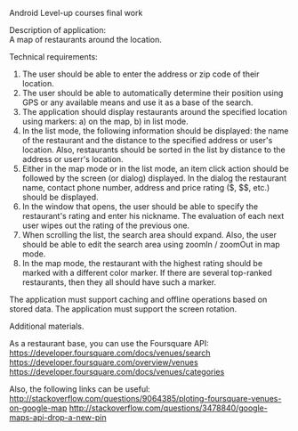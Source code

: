Android Level-up courses final work

Description of application:<br>
A map of restaurants around the location.

Technical requirements:
1. The user should be able to enter the address or zip code of their location.
2. The user should be able to automatically determine their position using GPS or any available means and use it as a base of the search.
3. The application should display restaurants around the specified location using markers: a) on the map, b) in list mode.
4. In the list mode, the following information should be displayed: the name of the restaurant and the distance to the specified address or user's location. Also, restaurants should be sorted in the list by distance to the address or userr's location.
5. Either in the map mode or in the list mode, an item click action should be followed by the screen (or dialog) displayed. In the dialog the restaurant name, contact phone number, address and price rating ($, $$, etc.) should be displayed.
6. In the window that opens, the user should be able to specify the restaurant's rating and enter his nickname. The evaluation of each next user wipes out the rating of the previous one.
7. When scrolling the list, the search area should expand. Also, the user should be able to edit the search area using zoomIn / zoomOut in map mode.
8. In the map mode, the restaurant with the highest rating should be marked with a different color marker. If there are several top-ranked restaurants, then they all should have such a marker.


The application must support caching and offline operations based on stored data.
The application must support the screen rotation.


Additional materials.

As a restaurant base, you can use the Foursquare API:<br>
https://developer.foursquare.com/docs/venues/search
https://developer.foursquare.com/overview/venues
https://developer.foursquare.com/docs/venues/categories

Also, the following links can be useful:<br>
http://stackoverflow.com/questions/9064385/ploting-foursquare-venues-on-google-map
http://stackoverflow.com/questions/3478840/google-maps-api-drop-a-new-pin
